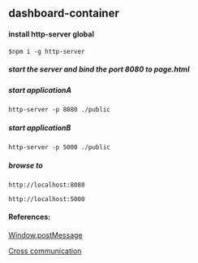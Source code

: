 ## dashboard-container

#### install http-server global

`$npm i -g http-server`

##### start the server and bind the port 8080 to page.html

##### start applicationA

`http-server -p 8080 ./public`

##### start applicationB

`http-server -p 5000 ./public`

##### browse to 

`http://localhost:8080`

`http://localhost:5000`

#### References:

[Window.postMessage](https://developer.mozilla.org/en-US/docs/Web/API/Window/postMessage)

[Cross communication](https://javascript.info/cross-window-communication)

 

